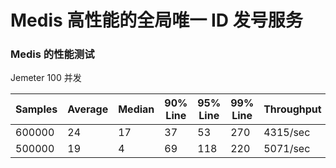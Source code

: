 # Medis 高性能的全局唯一 ID 发号服务


### Medis 的性能测试

Jemeter 100 并发

| Samples  | Average  |  Median |    90% Line  |   95% Line  |   99% Line  |   Throughput  |
|  ----    |   ----   |  ----   |      ----    |     ----    |     ----    |      ----     |
|  600000  |    24    |    17   |       37     |      53     |      270    |     4315/sec  |
|  500000  |    19    |    4    |       69     |      118    |      220    |     5071/sec  |

